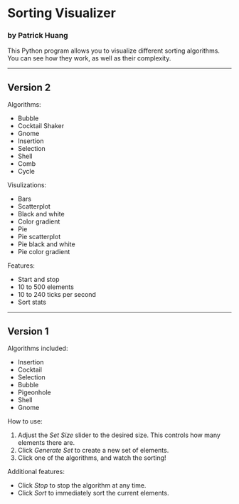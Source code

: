 # Sorting Visualizer
### by Patrick Huang

This Python program allows you to visualize different sorting algorithms. You can see how they work, as well as their complexity.

---

## Version 2

Algorithms:
* Bubble
* Cocktail Shaker
* Gnome
* Insertion
* Selection
* Shell
* Comb
* Cycle

Visulizations:
* Bars
* Scatterplot
* Black and white
* Color gradient
* Pie
* Pie scatterplot
* Pie black and white
* Pie color gradient

Features:
* Start and stop
* 10 to 500 elements
* 10 to 240 ticks per second
* Sort stats

---

## Version 1
Algorithms included:
* Insertion
* Cocktail
* Selection
* Bubble
* Pigeonhole
* Shell
* Gnome

How to use:
1. Adjust the _Set Size_ slider to the desired size. This controls how many elements there are.
2. Click _Generate Set_ to create a new set of elements.
3. Click one of the algorithms, and watch the sorting!

Additional features:
* Click _Stop_ to stop the algorithm at any time.
* Click _Sort_ to immediately sort the current elements.